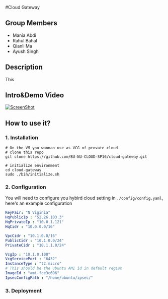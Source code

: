 #Cloud Gateway

## Group Members

* Mania Abdi
* Rahul Bahal
* Qianli Ma
* Ayush Singh

## Description

This 

## Intro&Demo Video
[![ScreenShot](https://raw.github.com/GabLeRoux/WebMole/master/ressources/WebMole_Youtube_Video.png)](http://youtu.be/vt5fpE0bzSY)


## How to use it?

### 1. Installation

```
# On the VM you wannan use as VCG of provate cloud
# clone this repo
git clone https://github.com/BU-NU-CLOUD-SP16/cloud-gateway.git

# initialize environment
cd cloud-gateway
sudo ./bin/initialize.sh
```
    
### 2. Configuration
You will need to configure you hybird cloud setting in ```./config/config.yaml```, here's an example configuration

```config.yaml
KeyPair: "N Viginia" 
HqPublicIp : "52.26.103.3" 
HqPrivateIp : "10.0.1.121" 
HqCidr : "10.0.0.0/16"

VpcCidr : "10.1.0.0/16" 
PublicCidr : "10.1.0.0/24" 
PrivateCidr : "10.1.1.0/24" 

VcgIp : "10.1.0.100"
VcgServicePort : "6432"
InstanceType : "t2.micro"
# This should be the ubuntu AMI id in default region
ImageId : "ami-fce3c696"
IpsecConfigPath : "/home/ubuntu/ipsec/"
```

### 3. Deployment

```

```